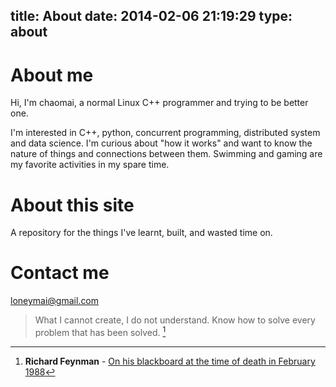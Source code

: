 title: About
date: 2014-02-06 21:19:29
type: about
---

# About me

Hi, I'm chaomai, a normal Linux C++ programmer and trying to be better one.

I'm interested in C++, python, concurrent programming, distributed system and data science. I'm curious about "how it works" and want to know the nature of things and connections between them. Swimming and gaming are my favorite activities in my spare time.

# About this site

A repository for the things I've learnt, built, and wasted time on.

# Contact me

loneymai@gmail.com

> What I cannot create, I do not understand.
> Know how to solve every problem that has been solved. [^1]

[^1]: **Richard Feynman** - [On his blackboard at the time of death in February 1988](/images/about/1.10-29.jpg)
